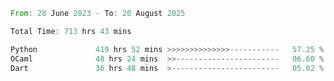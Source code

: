 <!--START_SECTION:waka-->

```rust
From: 28 June 2023 - To: 20 August 2025

Total Time: 713 hrs 43 mins

Python             419 hrs 52 mins >>>>>>>>>>>>>>-----------   57.25 %
OCaml              48 hrs 24 mins  >>-----------------------   06.60 %
Dart               36 hrs 48 mins  >------------------------   05.02 %
```

<!--END_SECTION:waka-->
